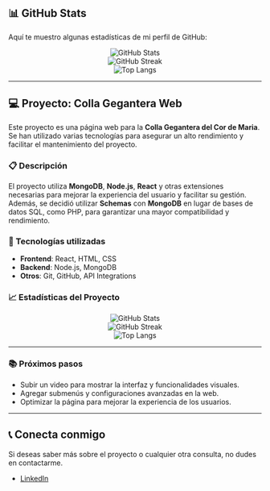 ## 📊 GitHub Stats

Aquí te muestro algunas estadísticas de mi perfil de GitHub:

<div align="center">
  <!-- Estadísticas generales de GitHub -->
  <img src="https://github-readme-stats.vercel.app/api?username=DRAKEFISTFIRE&show_icons=true&theme=radical" alt="GitHub Stats" />
  <br>
  <!-- Racha de contribuciones -->
  <img src="https://github-readme-streak-stats.herokuapp.com/?user=DRAKEFISTFIRE&theme=radical" alt="GitHub Streak" />
  <br>
  <!-- Lenguajes más utilizados -->
  <img src="https://github-readme-stats.vercel.app/api/top-langs/?username=DRAKEFISTFIRE&layout=compact&theme=radical" alt="Top Langs" />
</div>

---

## 💻 Proyecto: **Colla Gegantera Web**

Este proyecto es una página web para la **Colla Gegantera del Cor de Maria**. Se han utilizado varias tecnologías para asegurar un alto rendimiento y facilitar el mantenimiento del proyecto.

### 📋 Descripción

El proyecto utiliza **MongoDB**, **Node.js**, **React** y otras extensiones necesarias para mejorar la experiencia del usuario y facilitar su gestión. Además, se decidió utilizar **Schemas** con **MongoDB** en lugar de bases de datos SQL, como PHP, para garantizar una mayor compatibilidad y rendimiento.

### 🚀 Tecnologías utilizadas

- **Frontend**: React, HTML, CSS
- **Backend**: Node.js, MongoDB
- **Otros**: Git, GitHub, API Integrations

### 📈 Estadísticas del Proyecto

<div align="center">
  <img src="https://github-readme-stats.vercel.app/api?username=DRAKEFISTFIRE&show_icons=true&theme=radical" alt="GitHub Stats" />
  <br>
  <img src="https://github-readme-streak-stats.herokuapp.com/?user=DRAKEFISTFIRE&theme=radical" alt="GitHub Streak" />
  <br>
  <img src="https://github-readme-stats.vercel.app/api/top-langs/?username=DRAKEFISTFIRE&layout=compact&theme=radical" alt="Top Langs" />
</div>

---

### 📚 Próximos pasos

- Subir un video para mostrar la interfaz y funcionalidades visuales.
- Agregar submenús y configuraciones avanzadas en la web.
- Optimizar la página para mejorar la experiencia de los usuarios.

---

## 📞 Conecta conmigo

Si deseas saber más sobre el proyecto o cualquier otra consulta, no dudes en contactarme.

- [LinkedIn](https://www.linkedin.com/in/aniol-rodriguez-530514295/)

